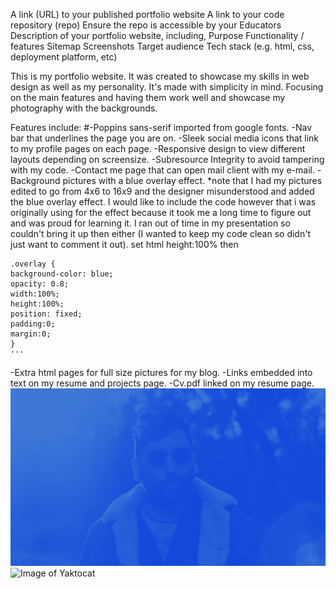 A link (URL) to your published portfolio website
A link to your code repository (repo)
Ensure the repo is accessible by your Educators
Description of your portfolio website, including,
Purpose
Functionality / features
Sitemap
Screenshots
Target audience
Tech stack (e.g. html, css, deployment platform, etc)


This is my portfolio website. 
It was created to showcase my skills in web design as well as my personality.
It's made with simplicity in mind. Focusing on the main features and having them work well and showcase my photography with the backgrounds.

Features include:
#-Poppins sans-serif imported from google fonts.
-Nav bar that underlines the page you are on.
-Sleek social media icons that link to my profile pages on each page.
-Responsive design to view different layouts depending on screensize.
-Subresource Integrity to avoid tampering with my code.
-Contact me page that can open mail client with my e-mail.
-Background pictures with a blue overlay effect.
    *note that I had my pictures edited to go from 4x6 to 16x9 and the designer misunderstood and added the blue overlay effect.
    I would like to include the code however that i was originally using for the effect because it took me a long time to figure out and was proud for learning it.
    I ran out of time in my presentation so couldn't bring it up then either (I wanted to keep my code clean so didn't just want to comment it out).
    set html height:100% then
   
    .overlay {
    background-color: blue;
    opacity: 0.8;
    width:100%;
    height:100%;
    position: fixed;
    padding:0;
    margin:0;
    }
    '''
-Extra html pages for full size pictures for my blog.
-Links embedded into text on my resume and projects page.
-Cv.pdf linked on my resume page.
![picture](docs/1.jpg)
![Image of Yaktocat](https://octodex.github.com/images/yaktocat.png)
